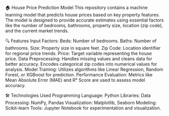 🏠 House Price Prediction Model
This repository contains a machine learning model that predicts house prices based on key property features. The model is designed to provide accurate estimates using essential factors like the number of bedrooms, bathrooms, property size, location (zip code), and the current market trends.

🔍 Features
Input Factors:
Beds: Number of bedrooms.
Baths: Number of bathrooms.
Size: Property size in square feet.
Zip Code: Location identifier for regional price trends.
Price: Target variable representing the house price.
Data Preprocessing:
Handles missing values and cleans data for better accuracy.
Encodes categorical zip codes into numerical values for analysis.
Model Training:
Utilizes algorithms like Linear Regression, Random Forest, or XGBoost for prediction.
Performance Evaluation:
Metrics like Mean Absolute Error (MAE) and R² Score are used to assess model accuracy.

🛠️ Technologies Used
Programming Language: Python
Libraries:
Data Processing: NumPy, Pandas
Visualization: Matplotlib, Seaborn
Modeling: Scikit-learn
Tools: Jupyter Notebook for experimentation and visualization.

